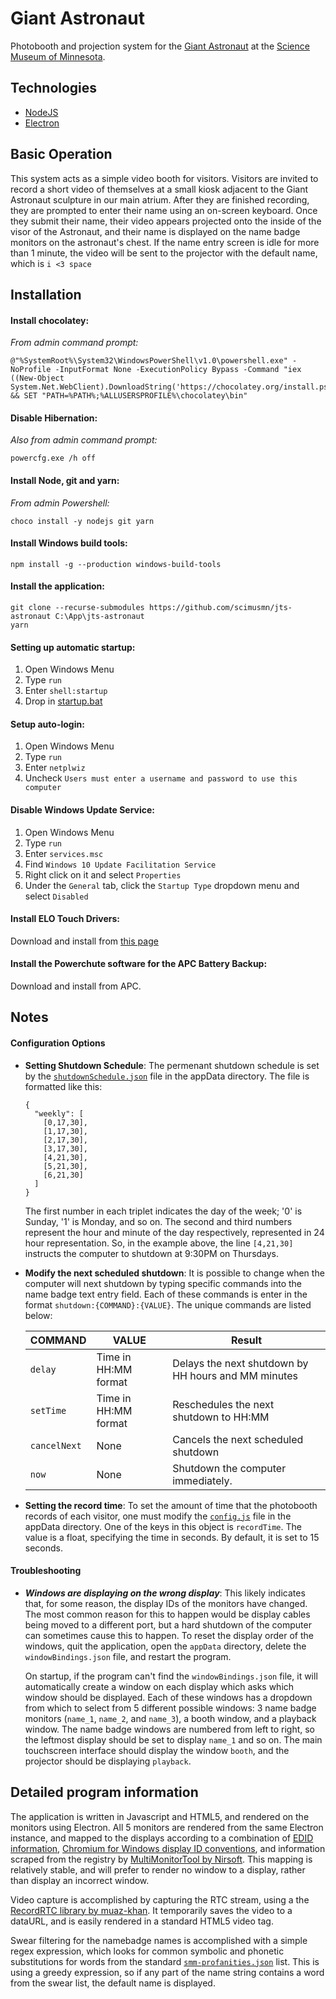 # Giant Astronaut
Photobooth and projection system for the
[Giant Astronaut](https://twitter.com/hashtag/GiantAstronaut)
at the [Science Museum of Minnesota](https://www.smm.org).

## Technologies
* [NodeJS](https://nodejs.org/en/)
* [Electron](https://electronjs.org/)

## Basic Operation

This system acts as a simple video booth for visitors. Visitors are invited to record a short video of themselves at a small kiosk adjacent to the Giant Astronaut sculpture in our main atrium. After they are finished recording, they are prompted to enter their name using an on-screen keyboard. Once they submit their name, their video appears projected onto the inside of the visor of the Astronaut, and their name is displayed on the name badge monitors on the astronaut's chest. If the name entry screen is idle for more than 1 minute, the video will be sent to the projector with the default name, which is `i <3 space`

## Installation

#### Install chocolatey:

*From admin command prompt:*
```
@"%SystemRoot%\System32\WindowsPowerShell\v1.0\powershell.exe" -NoProfile -InputFormat None -ExecutionPolicy Bypass -Command "iex ((New-Object System.Net.WebClient).DownloadString('https://chocolatey.org/install.ps1'))" && SET "PATH=%PATH%;%ALLUSERSPROFILE%\chocolatey\bin"
```
#### Disable Hibernation:

*Also from admin command prompt:*

```
powercfg.exe /h off
```
#### Install Node, git and yarn:

*From admin Powershell:*
```
choco install -y nodejs git yarn
```

#### Install Windows build tools:

```
npm install -g --production windows-build-tools
```

#### Install the application:
  
```
git clone --recurse-submodules https://github.com/scimusmn/jts-astronaut C:\App\jts-astronaut
yarn

```

#### Setting up automatic startup:

  1. Open Windows Menu
  2. Type `run`
  3. Enter `shell:startup`
  4. Drop in [startup.bat](https://github.com/scimusmn/jts-astronaut/blob/075dda0483d733c5f653a319380e0bd311ee5984/startup.bat)

#### Setup auto-login:

  1. Open Windows Menu
  2. Type `run`
  3. Enter `netplwiz`
  4. Uncheck `Users must enter a username and password to use this computer`
  
#### Disable Windows Update Service:

  1. Open Windows Menu
  2. Type `run`
  3. Enter `services.msc`
  4. Find `Windows 10 Update Facilitation Service`
  5. Right click on it and select `Properties`
  6. Under the `General` tab, click the `Startup Type` dropdown menu and select `Disabled`
  
#### Install ELO Touch Drivers:

  Download and install from [this page](http://support.elotouch.com/Download/Drivers/DriverDownload/driverdownload.aspx?str=80)
  
#### Install the Powerchute software for the APC Battery Backup:
  Download and install from APC.

## Notes

#### Configuration Options

* __Setting Shutdown Schedule__: The permenant shutdown schedule is set by the [`shutdownSchedule.json`](ForBoot/appData/shutdownSchedule.json) file in the appData directory. The file is formatted like this:
    ```
    {
      "weekly": [
        [0,17,30],
        [1,17,30],
        [2,17,30],
        [3,17,30],
        [4,21,30],
        [5,21,30],
        [6,21,30]
      ]
    }
    ```

    The first number in each triplet indicates the day of the week; '0' is Sunday, '1' is Monday, and so on. The second and third numbers represent the hour and minute of the day respectively, represented in 24 hour representation. So, in the example above, the line `[4,21,30]` instructs the computer to shutdown at 9:30PM on Thursdays.

* __Modify the next scheduled shutdown__: It is possible to change when the computer will next shutdown by typing specific commands into the name badge text entry field. Each of these commands is enter in the format `shutdown:{COMMAND}:{VALUE}`. The unique commands are listed below:

    | COMMAND     | VALUE                        | Result  |
    | ---         | ---                          | ---     |
    | `delay`     | Time in HH:MM format         | Delays the next shutdown by HH hours and MM minutes  |
    | `setTime`   | Time in HH:MM format         | Reschedules the next shutdown to HH:MM        |
    | `cancelNext`| None                         | Cancels the next scheduled shutdown        |
    | `now`       | None                         | Shutdown the computer immediately. |

* __Setting the record time__: To set the amount of time that the photobooth records of each visitor, one must modify the [`config.js`](ForBoot/appData/config.js) file in the appData directory. One of the keys in this object is `recordTime`. The value is a float, specifying the time in seconds. By default, it is set to 15 seconds.

#### Troubleshooting

* *__Windows are displaying on the wrong display__*: This likely indicates that, for some reason, the display IDs of the monitors have changed. The most common reason for this to happen would be display cables being moved to a different port, but a hard shutdown of the computer can sometimes cause this to happen. To reset the display order of the windows, quit the application, open the `appData` directory, delete the `windowBindings.json` file, and restart the program. 

    On startup, if the program can't find the `windowBindings.json` file, it will automatically create a window on each display which asks which window should be displayed. Each of these windows has a dropdown from which to select from 5 different possible windows: 3 name badge monitors (`name_1`, `name_2`, and `name_3`), a booth window, and a playback window. The name badge windows are numbered from left to right, so the leftmost display should be set to display `name_1` and so on. The main touchscreen interface should display the window `booth`, and the projector should be displaying `playback`.
    
## Detailed program information

The application is written in Javascript and HTML5, and rendered on the monitors using Electron. All 5 monitors are rendered from the same Electron instance, and mapped to the displays according to a combination of [EDID information](https://en.wikipedia.org/wiki/Extended_Display_Identification_Data), [Chromium for Windows display ID conventions](https://chromium.googlesource.com/chromium/src/+/master/ui/display/win/display_info.cc), and information scraped from the registry by [MultiMonitorTool by Nirsoft](https://www.nirsoft.net/utils/multi_monitor_tool.html). This mapping is relatively stable, and will prefer to render no window to a display, rather than display an incorrect window.

Video capture is accomplished by capturing the RTC stream, using a the [RecordRTC library by muaz-khan](https://github.com/muaz-khan/RecordRTC). It temporarily saves the video to a dataURL, and is easily rendered in a standard HTML5 video tag.

Swear filtering for the namebadge names is accomplished with a simple regex expression, which looks for common symbolic and phonetic substitutions for words from the standard [`smm-profanities.json`](local/booth/src/swearFilter.js) list. This is using a greedy expression, so if any part of the name string contains a word from the swear list, the default name is displayed.

